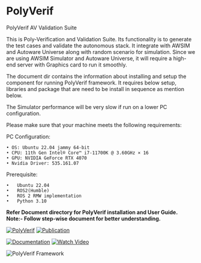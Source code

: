 # PolyVerif

PolyVerif AV Validation Suite

This is Poly-Verification and Validation Suite. Its functionality is to generate the test cases and validate the autonomous stack.
It integrate with AWSIM and Autoware Universe along with random scenario for simulation.
Since we are using AWSIM Simulator and Autoware Universe, it will require a high-end server with Graphics card to run it smoothly. 

The document dir contains the information about installing and setup the component for running PolyVerif framework. 
It requires below setup, libraries and package that are need to be install in sequence as mention below.

The Simulator performance will be very slow if run on a lower PC configuration.

Please make sure that your machine meets the following requirements:
	
 PC Configuration:
 
	• OS: Ubuntu 22.04 jammy 64-bit
  	• CPU: 11th Gen Intel® Core™ i7-11700K @ 3.60GHz × 16
    • GPU: NVIDIA GeForce RTX 4070 
    • Nvidia Driver: 535.161.07
    
    
    
  Prerequisite: 
	
    •	Ubuntu 22.04
    •	ROS2(Humble)
    •	ROS 2 RMW implementation
    •	Python 3.10
    


**Refer Document directory for PolyVerif installation and User Guide.**
**Note:- Follow step-wise document for better understanding.**
	
[![PolyVerif](https://img.shields.io/badge/PolyVerif-blue?style=for-the-badge)](https://www.avvc.net/)  [![Publication](https://img.shields.io/badge/Publication-blue?style=for-the-badge)](https://ieeexplore.ieee.org/document/10075634)

[![Documentation](https://img.shields.io/badge/Documentation-red?style=for-the-badge)](https://github.com/PolyVerifFramework/PolyVerif/tree/PolyVerif-AWSIM/Document) [![Watch Video](https://img.shields.io/badge/Watch_Video-red?style=for-the-badge)](https://youtube.com/playlist?list=PLdaz5YCiVlEmxPXZIiJOFaoY52bHu0DMm&si=qi0cmoexFl0JFJZQ)

![PolyVerif Framework](https://drive.google.com/uc?export=view&id=1tTEotG_E1Kpgxs7zuP5BslOgRJ57vTWV)